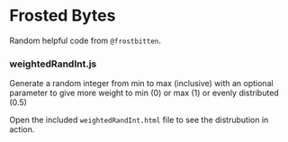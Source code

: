 # Frosted Bytes

Random helpful code from `@frostbitten`.


### weightedRandInt.js

Generate a random integer from min to max (inclusive) with an optional parameter to give more weight to min (0) or max (1) or evenly distributed (0.5)

Open the included `weightedRandInt.html` file to see the distrubution in action.